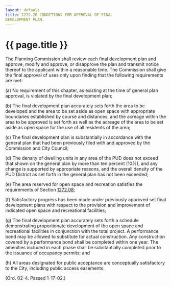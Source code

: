 ```yaml
---
layout: default 
title: 1272.20 CONDITIONS FOR APPROVAL OF FINAL
DEVELOPMENT PLAN.
---
```


{{ page.title }}
================

The Planning Commission shall review each final development plan and
approve, modify and approve, or disapprove the plan and transmit notice
thereof to the applicant within a reasonable time. The Commission shall
give the final approval of uses only upon finding that the following
requirements are met:

​(a) No requirement of this chapter, as existing at the time of general
plan approval, is violated by the final development plan;

​(b) The final development plan accurately sets forth the area to be
developed and the area to be set aside as open space with appropriate
boundaries established by course and distances, and the acreage within
the area to be approved is set forth as well as the acreage of the area
to be set aside as open space for the use of all residents of the area;

​(c) The final development plan is substantially in accordance with the
general plan that had been previously filed with and approved by the
Commission and City Council;

​(d) The density of dwelling units in any area of the PUD does not
exceed that shown on the general plan by more than ten percent (10%),
and any change is supported by appropriate reasons, and the overall
density of the PUD District as set forth in the general plan has not
been exceeded;

​(e) The area reserved for open space and recreation satisfies the
requirements of Section [1272.08](5394af73.html);

​(f) Satisfactory progress has been made under previously approved set
final development plans with respect to the provision and improvement of
indicated open space and recreational facilities;

​(g) The final development plan accurately sets forth a schedule
demonstrating proportionate development of the open space and
recreational facilities in conjunction with the total project. A
performance bond may be allowed to substitute for actual construction.
Any construction covered by a performance bond shall be completed within
one year. The amenities included in each phase shall be substantially
completed prior to the issuance of occupancy permits; and

​(h) All areas designated for public acceptance are conceptually
satisfactory to the City, including public access easements.

(Ord. 02-4. Passed 1-17-02.)
